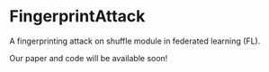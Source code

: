 # FingerprintAttack 
A fingerprinting attack on shuffle module in federated learning (FL).

Our paper and code will be available soon!
